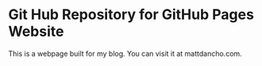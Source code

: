 # Git Hub Repository for GitHub Pages Website

This is a webpage built for my blog. You can visit it at mattdancho.com.
